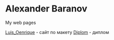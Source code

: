 # Alexander Baranov
My web pages

[Luis_Oenrique](https://gibbzzz.github.io/Luis_Oenrique/) - сайт по макету
[Diplom](https://gibbzzz.github.io/Diplom/) - диплом
